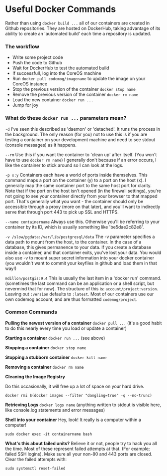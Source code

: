 # Useful Docker Commands


Rather than using ```docker build ...``` all of our containers are created in Github repositories.  They are hosted on DockerHub, taking advantage of its ability to create an 'automated build' each time a repository is updated.

### The workflow

- Write some project code
- Push the code to Github
- Wait for DockerHub to test the automated build
- If successfull, log into the CoreOS machine
- Run ```docker pull codemog/imagename``` to update the image on your CoreOS instance
- Stop the previous version of the container ```docker stop name```
- Remove the previous version of the container ```docker rm name```
- Load the new container ```docker run ...```
- Jump for joy

### What do these ```docker run ...```  parameters mean?

```-d```  I've seen this described as 'daemon' or 'detached'.  It runs the process in the background.  The only reason (for you) not to use this is if you are testing a container on your development machine and need to see stdout (console messages) as it happens.

```--rm```  Use this if you want the container to 'clean up' after itself.  (You won't have to use ```docker rm name```)  I generally don't because if an error occurs, I like the container to stick around so I can look at the logs.

```-p x:y```  Containers each have a world of ports inside themselves.  This command maps a port on the container (y) to a port on the host (x).  I generally map the same container port to the same host port for clarity.  Note that if the port on the host isn't opened (in the firewall settings), you're not going to see your container directly from your browser to that mapped port.  That's generally what you want - the container should only be accessible through a proxy (more on that later), and you'll want to indirectly serve that through port 443 to pick up SSL and HTTPS.  

```--name containername```  Always use this.  Otherwise you'll be referring to your container by its ID, which is usually something like 'be5dae2c82e8'.

```-v /slow/pgdata:/var/lib/postgresql/data``` The -v parameter specifies a data path to mount from the host, to the container.  In the case of a database, this gives permanence to your data.  If you create a database inside a container, and that container exits, you've lost your data.  You would also use -v to mount super secret information into your docker container (you wouldn't want to commit your keyfiles in github and load them in that way!)

```mdillon/postgis:9.4``` This is usually the last item in a 'docker run' command.  (sometimes the last command can be an application or a shell script, but nevermind that for now).  The structure of this is: ```account/project:version```.  Leaving out ```:version``` defaults to ```:latest```.  Most of our containers use our own codemog account, and are thus formatted ```codemog/project```.

### Common Commands

**Pulling the newest version of a container**
```docker pull ...``` (it's a good habit to do this nearly every time you load or update a container)

**Starting a container**
```docker run ...``` (see above)

**Stopping a container**
```docker stop name```

**Stopping a stubborn container**
```docker kill name```

**Removing a container**
```docker rm name```

**Cleaning the Image Registry**

Do this occasionally, it will free up a lot of space on your hard drive.
```
docker rmi $(docker images --filter "dangling=true" -q --no-trunc)
```

**Retrieving Logs**
```docker logs name```  (anything written to stdout is visible here, like console.log statements and error messages)


**Shell into your container**
Hey, look!  It really is a computer within a computer!
```
sudo docker exec -it containername bash
```

**What's this about failed units?**
Believe it or not, people try to hack you all the time.  Most of these represent failed attempts at that. (For example; failed SSH logins).  Make sure all your non-80 and 443 ports are closed.  Clear the failed attempts with:
```
sudo systemctl reset-failed
```



